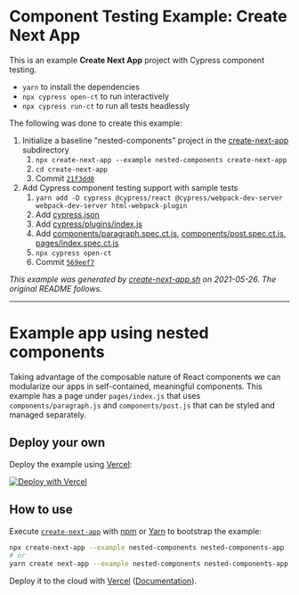 # Component Testing Example: Create Next App

This is an example **Create Next App** project with Cypress component testing.

- `yarn` to install the dependencies
- `npx cypress open-ct` to run interactively
- `npx cypress run-ct` to run all tests headlessly

The following was done to create this example:

1. Initialize a baseline "nested-components" project in the [create-next-app](.) subdirectory
   1. `npx create-next-app --example nested-components create-next-app`
   2. `cd create-next-app`
   3. Commit [`21f3dd0`](https://github.com/cypress-io/cypress-component-testing-examples//commit/21f3dd037b27f7393be671228c2a4307fb37f9f1)
2. Add Cypress component testing support with sample tests
   1. `yarn add -D cypress @cypress/react @cypress/webpack-dev-server webpack-dev-server html-webpack-plugin`
   2. Add [cypress.json](cypress.json)
   3. Add [cypress/plugins/index.js](cypress/plugins/index.js)
   4. Add [components/paragraph.spec.ct.js](components/paragraph.spec.ct.js), [components/post.spec.ct.js](components/post.spec.ct.js), [pages/index.spec.ct.js](pages/index.spec.ct.js)
   5. `npx cypress open-ct`
   6. Commit [`569eef7`](https://github.com/cypress-io/cypress-component-testing-examples//commit/569eef767ad55b1fee8640043bad199cd08a1c78)

_This example was generated by [create-next-app.sh](https://github.com/cypress-io/cypress-component-testing-examples//blob/scripts/create-next-app.sh) on 2021-05-26. The original README follows._

---

# Example app using nested components

Taking advantage of the composable nature of React components we can modularize our apps in self-contained, meaningful components. This example has a page under `pages/index.js` that uses `components/paragraph.js` and `components/post.js` that can be styled and managed separately.

## Deploy your own

Deploy the example using [Vercel](https://vercel.com?utm_source=github&utm_medium=readme&utm_campaign=next-example):

[![Deploy with Vercel](https://vercel.com/button)](https://vercel.com/new/git/external?repository-url=https://github.com/vercel/next.js/tree/canary/examples/nested-components&project-name=nested-components&repository-name=nested-components)

## How to use

Execute [`create-next-app`](https://github.com/vercel/next.js/tree/canary/packages/create-next-app) with [npm](https://docs.npmjs.com/cli/init) or [Yarn](https://yarnpkg.com/lang/en/docs/cli/create/) to bootstrap the example:

```bash
npx create-next-app --example nested-components nested-components-app
# or
yarn create next-app --example nested-components nested-components-app
```

Deploy it to the cloud with [Vercel](https://vercel.com/new?utm_source=github&utm_medium=readme&utm_campaign=next-example) ([Documentation](https://nextjs.org/docs/deployment)).
